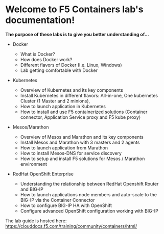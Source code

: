 Welcome to F5 Containers lab's documentation!
=============================================

**The purpose of these labs is to give you better understanding of...**

- Docker

  - What is Docker?
  - How does Docker work?
  - Different flavors of Docker (I.e. Linux, Windows)
  - Lab getting comfortable with Docker

- Kubernetes

  - Overview of Kubernetes and its key components
  - Install Kubernetes in different flavors: All-in-one, One kubernetes Cluster (1 Master and 2 minions),
  - How to launch application in Kubernetes
  - How to install and use F5 containerized solutions (Container connector, Application Service proxy and F5 kube proxy)

- Mesos/Marathon

  - Overview of Mesos and Marathon and its key components
  - Install Mesos and Marathon with 3 masters and 2 agents
  - How to launch application from Marathon
  - How to install Mesos-DNS for service discovery
  - How to setup and install F5 solutions for Mesos / Marathon environment

- RedHat OpenShift Enterprise

  - Understanding the relationship between RedHat Openshift Router and BIG-IP
  - How to launch applications node members and auto-scale to the BIG-IP via the Container Connector
  - How to configure BIG-IP HA with OpenShift
  - Configure advanced OpenShift configuration working with BIG-IP

The lab guide is hosted here: https://clouddocs.f5.com/training/community/containers/html/
